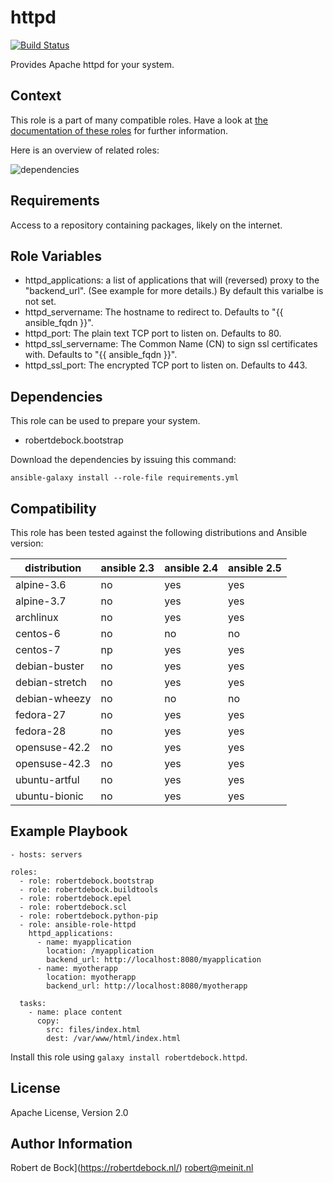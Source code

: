 httpd
=========

[![Build Status](https://travis-ci.org/robertdebock/ansible-role-httpd.svg?branch=master)](https://travis-ci.org/robertdebock/ansible-role-httpd)

Provides Apache httpd for your system.

Context
--------
This role is a part of many compatible roles. Have a look at [the documentation of these roles](https://robertdebock.nl/) for further information.

Here is an overview of related roles:

![dependencies](https://raw.githubusercontent.com/robertdebock/robertdebock.github.io/artifacts/httpd.png "Dependency")

Requirements
------------

Access to a repository containing packages, likely on the internet.

Role Variables
--------------

- httpd_applications: a list of applications that will (reversed) proxy to the "backend_url". (See example for more details.) By default this varialbe is not set.
- httpd_servername: The hostname to redirect to. Defaults to "{{ ansible_fqdn }}".
- httpd_port: The plain text TCP port to listen on. Defaults to 80.
- httpd_ssl_servername: The Common Name (CN) to sign ssl certificates with. Defaults to "{{ ansible_fqdn }}".
- httpd_ssl_port: The encrypted TCP port to listen on. Defaults to 443.

Dependencies
------------

This role can be used to prepare your system.

- robertdebock.bootstrap

Download the dependencies by issuing this command:
```
ansible-galaxy install --role-file requirements.yml
```

Compatibility
-------------

This role has been tested against the following distributions and Ansible version:

|distribution|ansible 2.3|ansible 2.4|ansible 2.5|
|------------|-----------|-----------|-----------|
|alpine-3.6|no|yes|yes|
|alpine-3.7|no|yes|yes|
|archlinux|no|yes|yes|
|centos-6|no|no|no|
|centos-7|np|yes|yes|
|debian-buster|no|yes|yes|
|debian-stretch|no|yes|yes|
|debian-wheezy|no|no|no|
|fedora-27|no|yes|yes|
|fedora-28|no|yes|yes|
|opensuse-42.2|no|yes|yes|
|opensuse-42.3|no|yes|yes|
|ubuntu-artful|no|yes|yes|
|ubuntu-bionic|no|yes|yes|

Example Playbook
----------------

```
- hosts: servers

roles:
  - role: robertdebock.bootstrap
  - role: robertdebock.buildtools
  - role: robertdebock.epel
  - role: robertdebock.scl
  - role: robertdebock.python-pip
  - role: ansible-role-httpd
    httpd_applications:
      - name: myapplication
        location: /myapplication
        backend_url: http://localhost:8080/myapplication
      - name: myotherapp
        location: myotherapp
        backend_url: http://localhost:8080/myotherapp

  tasks:
    - name: place content
      copy:
        src: files/index.html
        dest: /var/www/html/index.html
```

Install this role using `galaxy install robertdebock.httpd`.

License
-------

Apache License, Version 2.0

Author Information
------------------

Robert de Bock](https://robertdebock.nl/) <robert@meinit.nl>
